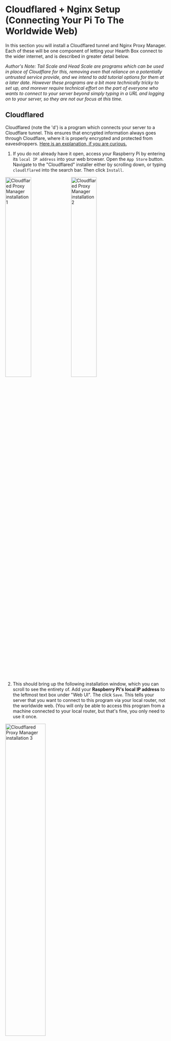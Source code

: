 # __Cloudflared + Nginx  Setup (Connecting Your Pi To The Worldwide Web)__

In this section you will install a Cloudflared tunnel and Nginx Proxy Manager. Each of these will be one component of letting your Hearth Box connect to the wider internet, and is described in greater detail below.

*Author's Note: Tail Scale and Head Scale are programs which can be used in place of Cloudflare for this, removing even that reliance on a potentially untrusted service provide, and we intend to add tutorial options for them at a later date. However these programs are a bit more technically tricky to set up, and morever require technical effort on the part of everyone who wants to connect to your server beyond simply typing in a URL and logging on to your server, so they are not our focus at this time.* 

## __Cloudflared__

Cloudflared (note the 'd') is a program which connects your server to a Cloudflare tunnel. This ensures that encrypted information always goes through Cloudflare, where it is properly encrypted and protected from eavesdroppers. [Here is an explanation, if you are curious.](https://developers.cloudflare.com/cloudflare-one/connections/connect-networks/)

1. If you do not already have it open, access your Raspberry Pi by entering its `local IP address` into your web browser. Open the `App Store` button. Navigate to the "Cloudflared" installer either by scrolling down, or typing `cloudlflared` into the search bar. Then click `Install`.

<img src="../Media_Repository/Cloudflared_Install_1.png" alt="Cloudflared Proxy Manager installation 1" title="Cloudflared Proxy Manager installation 1" width="40%"/> <img src="../Media_Repository/Cloudflared_Install_2.png" alt="Cloudflared Proxy Manager installation 2" title="Cloudflared Proxy Manager installation 2" width="40%"/> 

2. This should bring up the following installation window, which you can scroll to see the entirety of. Add your **Raspberry Pi's local IP address** to the leftmost text box under "Web UI". The click `Save`. This tells your server that you want to connect to this program via your local router, not the worldwide web. (You will only be able to access this program from a machine connected to your local router, but that's fine, you only need to use it once.

<img src="../Media_Repository/Cloudflared_Install_3.png" alt="Cloudflared Proxy Manager installation 3" title="Cloudflared Proxy Manager installation 3" width="50%"/>

3. Before beginning, you should have created a text file named `Cloudflare_Tunnel.txt`. Open it. Select all the text within, then press `CTRL + C` (for Linux or Windows) or `CMD + C` (for Mac) to *Copy* the text within.

4. Click the `Cloudflared` program icon. This will open a new tab with your Cloudflared program. Click inside the text box beneath **Enter Tunnel Connector Token:". Then `CTRL + V` (for Linux or Windows) or `CMD + V` (for Mac) to *Paste* the text from `Cloudlflared_Tunnel.txt`.

<img src="../Media_Repository/Cloudflared_Install_4.png" alt="Cloudflared Proxy Manager installation 4" title="Cloudflared Proxy Manager installation 4" width="50%"/> <img src="../Media_Repository/Cloudflared_Install_5.png" alt="Cloudflared Proxy Manager installation 5" title="Cloudflared Proxy Manager installation 5" width="50%"/>

5. Press the `Save` button. It will turn into `Start` button. Press the `Start` button. Close out of the Cloudflared tab and delete `Cloudflared_Tunnel.txt`.

<img src="../Media_Repository/Cloudflared_Install_6.png" alt="Cloudflared Proxy Manager installation 6" title="Cloudflared Proxy Manager installation 6" width="50%"/>

That's it! That's all you have to do with Cloudflared.

Note: If you ever move / get a new router, you may have to refresh your token. Do so by returning to the Tunnel page (see the [Cloudflare section](../Instructions/Cloudflare_(Web_URL).md)), clicking the **3 menu dots** next to your tunnel, clicking **Configure**, clicking **Docker**, and then clicking **Refresh Token**. Then copy the new token, as previously, and open Cloudflared. Press **Stop**, paste the new token, then press **Save** and then **Start**.

## __Nginx Proxy Manager__

Nginx Proxy Mananager creates what is known as a "reverse proxy" for the server on your Hearth Box. This is a bit of software which stands between your server and the worldwide web. It handles the mathematics of encryption for your server, and makes it more difficult for hackers and eavesdroppers to access your server directly. ([Here is an explanation, if you are curious.](https://www.cloudflare.com/learning/cdn/glossary/reverse-proxy/))

6. If you do not already have it open, access your Raspberry Pi by entering its `local IP address` into your web browser. Open the `App Store` button. Navigate to the "Nginx Proxy Manager" installer either by scrolling down, or typing `nginx` into the search bar. Then click `Install`. 

<img src="../Media_Repository/Nginx_Install_1.png" alt="Nginx Proxy Manager installation 1" title="Nginx Proxy Manager installation 1" width="40%"/> <img src="../Media_Repository/Nginx_Install_2.png" alt="Nginx Proxy Manager installation 2" title="Nginx Proxy Manager installation 2" width="40%"/> 

7. This should bring up the following installation window, which you can scroll to see the entirety of. Most of the following should already be entered, but check each installation field to ensure they have the following values:
- Docker Image: `jc21/nginx-proxy-manager`
- Tag: `latest`
- Title: `Nginx Proxy Manager`
- Icon URL: `https://cdn.jsdelivr.net/gh/IceWhaleTech/CasaOS-AppStore@main/Apps/NginxProxyManager/icon.png`
- Web UI:
  - Left button: `https://` (IMPORTANT: Note the "s". Use `https`, not `http`. The "s" signifies a "secure" connection.)
  - Leftmost text field: `nginx.exampleweburl`, where you replace `examplewebURL` with your Hearth Box's **Web URL**. Note that this should include the suffix `.com`, `.org`, or whatever else you selected.
- Network: `bridge`
(Click the `+ Add` button to the right of "Port" to add additional Host | Container | Protocol values.)
(These Host | Container values are "port" addresses, appended to a URL as `examplewebURL:XXX`, and can technically be any matching pair so long as they do not overlap with the port values of another program or device. For simplicity, please use the port values listed for all programs unless you are an expert user.)
- Ports:
  - Host: `82`| Container: `82` | Protocol: `TCP`
  - Host: `443`| Container: `443` | Protocol: `TCP`
  - Host: `81`| Container: `81` | Protocol: `TCP`
(Click the `+ Add` button to the right of "Volumes" to add additional Host | Container values.)
(These Host | Container values are the folder locations within your Raspberry Pi where parts of this program will be stored. For simplicity, please use the values listed unless you are an expert user.)
- Volumes:
  - Host: `/DATA/AppData/nginxproxymanager/data` | Container: `/data`
  - Host: `/DATA/AppData/nginxproxymanager/etc/letsencrypt` | Container: `/etc/letsencrypt`
- CPU Shares: `High`
- Restart Policy: `unless-stopped`
- Container Name: `nginxproxymanager`

When you are finished, click 'Save'.

<img src="../Media_Repository/Nginx_Install_3.png" alt="Nginx Proxy Manager installation settings 1" title="Nginx Proxy Manager installation settings 1" width="40%"/> <img src="../Media_Repository/Nginx_Install_4.png" alt="Nginx Proxy Manager installation settings 2" title="Nginx Proxy Manager installation settings 2" width="36%"/> 

8. Next you need to open Nginx Proxy Manager. When you are finished with this section, you will be able to do so by clicking the `Nginx Proxy Manager`. However, the `Web UI` field is configured so that clicking on this icon opens the web URL `https://nginx.examplewebURL`, and you do not yet have web connectivity enabled. Your Hearth Box can still only be connected to via your **Raspberry Pi's local IP address**. Instead, open a new web browser page and type into the address bar `http://XXX.XXX.XXX.XXX:82`, where **XXX.XXX.XXX.XXX** is your **Raspberry Pi's local IP address**. Then press Enter.

Reminder: Using your **Raspberry Pi's local IP address** to access your Hearth Box will only work when you are connecting to the internet through the same local router as your Raspberry Pi.

9. You should see the Nginx login page. In the next step you will set up your own personal **Nginx email** and **Nginx password**, but right now you will use the Nginx default email and password to log in. These are `admin@example.com` and `changeme` respectively. Type these into the `Email address` and `Password` boxes, then press `Sign In`.

<img src="../Media_Repository/Nginx_Login.png" alt="Nginx Proxy Manager login" title="Nginx Proxy Manager login" width="40%"/> <img src="../Media_Repository/Nginx_Login_Changes_1.png" alt="Nginx Proxy Manager email 1" title="Nginx Proxy Manager email 1" width="40%"/>

10. Click the account icon in the top right. Then click `Edit Details`. Change the "Email" box to your desired **Nginx Email**. You can change the "Full Name" and "Nickname" if you want, but it's not necessary. When you're finished, click `Save`.

<img src="../Media_Repository/Nginx_Login_Changes_2.png" alt="Nginx Proxy Manager email 2" title="Nginx Proxy Manager email 2" width="40%"/> <img src="../Media_Repository/Nginx_Login_Changes_3.png" alt="Nginx Proxy Manager email 3" title="Nginx Proxy Manager email 3" width="40%"/> 

11. Click the account icon in the top right. Then click `Change Password`. If the "Current Password" is not automatically filled in, type in `changeme`. Type your desired **Nginx password** into the "New Password" and "Confirm Password" boxes. When you're finished, click `Save`.

<img src="../Media_Repository/Nginx_Login_Changes_4.png" alt="Nginx Proxy Manager password 1" title="Nginx Proxy Manager password 1" width="40%"/> <img src="../Media_Repository/Nginx_Login_Changes_5.png" alt="Nginx Proxy Manager password 2" title="Nginx Proxy Manager password 2" width="40%"/> 

### __Adding An SSL Certificate And Private Key To Nginx__

12. Next you need to give Nginx your **SSL Certificate**, so it can perform encryption (an explanation of [SSL certificates](https://www.cloudflare.com/learning/ssl/what-is-an-ssl-certificate/) and [encryption](https://en.wikipedia.org/wiki/Public-key_cryptography) if you are curious). Click the `SSL Certificate` tab. Click `Add SSL Certificate`.

<img src="../Media_Repository/Nginx_SSL_Certificate_1.png" alt="Nginx Proxy Manager SSL Certificate 1" title="Nginx Proxy Manager SSL Certificate 1" width="40%"/> <img src="../Media_Repository/Nginx_SSL_Certificate_2.png" alt="Nginx Proxy Manager SSL Certificate 2" title="Nginx Proxy Manager SSL Certificate 2" width="40%"/> 

13. Enter your **Web URL** into the "Name" text box. 

14. Click the `Browse` button attached to "Certificate Key". Before beginning, you should have created a text file named `Cloudflare_SSL_Private_Key.txt`. Navigate to this file and select it, then click `Open`.

15. Click the `Browse` button attached to "Certificate". Before beginning, you should have created a text file named `Cloudflare_SSL_Certificate.txt`. Navigate to this file and select it, then click `Open`. Then click `Save`.

<img src="../Media_Repository/Nginx_SSL_Certificate_3.png" alt="Nginx Proxy Manager SSL Certificate 3" title="Nginx Proxy Manager SSL Certificate 3" width="40%"/> 

### __Adding A New Program To Nginx__

Pay careful attention to this section. You will need to repeat step 16-20 with a slight modification to `examplewebURL` each time you want to connect a program on your Hearth Box to the worldwide web.

First, we will connect your CasaOS dashboard to the web.

16. Click `Dashboard`, and then click `Proxy Hosts`. Click `Add Proxy Hosts.`

<img src="../Media_Repository/Nginx_Proxy_Host_1.png" alt="Nginx Proxy Manager proxy host 1" title="Nginx Proxy Manager proxy host 1" width="40%"/> <img src="../Media_Repository/Nginx_Proxy_Host_2.png" alt="Nginx Proxy Manager proxy host 2" title="Nginx Proxy Manager proxy host 2" width="40%"/> 

17. Under "Domain Names" enter `examplewebURL` where you replace `examplewebURL` with your Hearth Box's **Web URL**. Note that `examplewebURL` should include the suffix `.com`, `.org`, or whatever else you selected earlier.

18. Set the "Scheme" to `https`, where the "s" signifies a "secure" connection. In the "Forward Hostname / IP" text box, enter your **Raspberry Pi's local IP address**. In the "Forward Port" text box, enter `443`. (This is the "port" used to talk to websites preprended with "https".)

19. Click the following buttons to turn their options on: `Cache Assets`, `Block Common Exploits`, `Websockets Support`. Then click the `SSL` tab.

<img src="../Media_Repository/Nginx_Proxy_Host_Details.png" alt="Nginx Proxy Manager proxy host details" title="Nginx Proxy Manager proxy host details" width="50%"/>

20. Click inside the "SSL Certificate" box. From the drop down menu, click on the certificate with the name you entered in step 8. This should be your **Web URL**. Click the `Force SSL` and `HTTP/2 Support` options to turn them on. Then click `Save`.

<img src="../Media_Repository/Nginx_Proxy_Host_SSL_1.png" alt="Nginx Proxy Manager proxy host SSL 1" title="Nginx Proxy Manager proxy host SSL 1" width="40%"/> <img src="../Media_Repository/Nginx_Proxy_Host_SSL_2.png" alt="Nginx Proxy Manager proxy host SSL 2" title="Nginx Proxy Manager proxy host SSL 2" width="40%"/>

This makes it so that your Raspberry Pi can securely accept requests to see your Hearth Box's **Web URL**! If you type `examplewebURL` into a web browser, where `examplewebURL` is your **Web URL**, it should take you to your CasaOS dashboard!

21. However, to access specific programs from the web, you will have to configure their own web URLs, with the appropriate prefixes. To configure "Nginx Proxy Manager", repeat steps 16-20, but replace `examplewebURL` with `nginx.examplewebURL`.

This makes it so that when you click the "Nginx Proxy Manager" icon on your CasaOS dashboard, or type `nginx.examplewebURL` (where `examplewebURL` is your **Web URL**) into a web browser, it will take you to Nginx!








As a gentle introduction to CasaOS, you might want to set up an advertisement / tracker blocker, called Pi-hole, which will block many ads you might otherwise see while browsing the internet. [Click here to install Pi-hole](../Instructions/Pi-hole_Installation.md).

If you want to skip that, you can go straight to installing a [secure communications system and home cloud server using Nextcloud](../Instructions/Nextcloud_Setup_Local.md).

If you want to skip that, you can go straight to installing a [dedicated secure communications system](../Instructions/Databag_Setup_Local.md).

